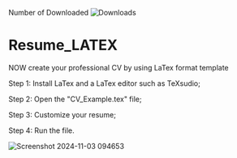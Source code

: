 Number of Downloaded 
![Downloads](https://img.shields.io/github/downloads/username/repo/asset-name/total)

# Resume_LATEX
NOW create your professional CV by using LaTex format template

Step 1:
Install LaTex and a LaTex editor such as TeXsudio;

Step 2:
Open the "CV_Example.tex" file;

Step 3:
Customize your resume;

Step 4:
Run the file.

![Screenshot 2024-11-03 094653](https://github.com/user-attachments/assets/e90b1160-0522-4da7-9e26-58a3de7ae0e3)
